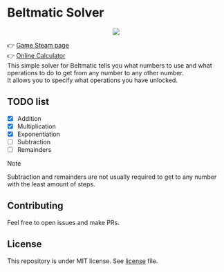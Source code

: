 # Beltmatic Solver
<p align="center">
<img src="https://shared.akamai.steamstatic.com/store_item_assets/steam/apps/2674590/header.jpg?t=1711698143">
</p>

👉 [Game Steam page](https://store.steampowered.com/app/2674590)<br>
👉 [Online Calculator](https://konradowypl.github.io/beltmatic)<br>
This simple solver for Beltmatic tells you what numbers to use and what operations to do to get from any number to any other number.
<br>
It allows you to specify what operations you have unlocked.

## TODO list
- [x] Addition
- [x] Multiplication
- [x] Exponentiation
- [ ] Subtraction
- [ ] Remainders
> [!NOTE] 
> Subtraction and remainders are not usually required to get to any number with the least amount of steps.

## Contributing
Feel free to open issues and make PRs.

## License
This repository is under MIT license. See [license](./LICENSE) file.

